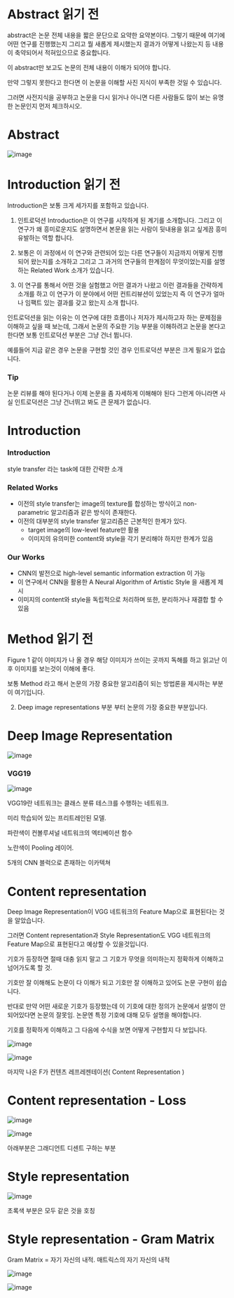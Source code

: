 # Abstract 읽기 전

abstract은 논문 전체 내용을 짧은 문단으로 요약한 요약본이다. 
그렇기 때문에 여기에 어떤 연구를 진행했는지 그리고 뭘 새롭게 제시했는지 결과가 어떻게 나왔는지 등 내용이 축약되어서 적혀있으므로 중요합니다. 

이 abstract만 보고도 논문의 전체 내용이 이해가 되어야 합니다. 

만약 그렇지 못한다고 한다면 이 논문을 이해할 사진 지식이 부족한 것일 수 있습니다.

그러면 사전지식을 공부하고 논문을 다시 읽거나 아니면 다른 사람들도 많이 보는 유명한 논문인지 먼저 체크하시오.

# Abstract
![image](https://github.com/user-attachments/assets/883aaa3e-eb94-4ce6-9358-74efcf2c3bf5)

# Introduction 읽기 전

Introduction은 보통 크게 세가지를 포함하고 있습니다.

1. 인트로덕션 Introduction은 이 연구를 시작하게 된 계기를 소개합니다. 그리고 이 연구가 왜 흥미로운지도 설명하면서 본문을 읽는 사람이 뒷내용을 읽고 싶게끔 흥미 유발하는 역할 합니다.

2.  보통은 이 과정에서 이 연구와 관련되어 있는 다른 연구들이 지금까지 어떻게 진행되어 왔는지를 소개하고 그리고 그 과거의 연구들의 한계점이 무엇이었는지를 설명하는 Related Work 소개가 있습니다.

3.  이 연구를 통해서 어떤 것을 실험했고 어떤 결과가 나왔고 이런 결과들을 간략하게 소개를 하고 이 연구가 이 분야에서 어떤 컨트리뷰션이 있었는지 즉 이 연구가 얼마나 임팩트 있는 결과를 갖고 왔는지 소개 합니다.

인트로덕션을 읽는 이유는 이 연구에 대한 흐름이나 저자가 제시하고자 하는 문제점을 이해하고 싶을 때 보는데, 그래서 논문의 주요한 기능 부분을 이해하려고 논문을 본다고 한다면 보통 인트로덕션 부분은 그냥 건너 뜁니다. 

예를들어 지금 같은 경우 논문을 구현할 것인 경우 인트로덕션 부분은 크게 필요가 없습니다. 

### Tip

논문 리뷰를 해야 된다거나 이제 논문을 좀 자세하게 이해해야 된다 그런게 아니라면 사실 인트로덕션은 그냥 건너뛰고 봐도 큰 문제가 없습니다. 

# Introduction

### Introduction
style transfer 라는 task에 대한 간략한 소개
### Related Works
- 이전의 style transfer는 image의 texture를 합성하는 방식이고 non-parametric 알고리즘과 같은 방식이 존재한다.
- 이전의 대부분의 style transfer 알고리즘은 근본적인 한계가 있다.
  - target image의 low-level feature만 활용
  - 이미지의 유의미한 content와 style을 각기 분리해야 하지만 한계가 있음
### Our Works
- CNN의 발전으로 high-level semantic information extraction 이 가능
- 이 연구에서 CNN을 활용한 A Neural Algorithm of Artistic Style 을 새롭게 제시
- 이미지의 content와 style을 독립적으로 처리하며 또한, 분리하거나 재결합 할 수 있음

# Method 읽기 전

Figure 1 같이 이미지가 나 올 경우 해당 이미지가 쓰이는 곳까지 독해를 하고 읽고난 이후 이미지를 보는것이 이해에 좋다.

보통 Method 라고 해서 논문의 가장 중요한 알고리즘이 되는 방법론을 제시하는 부분이 여기입니다. 

2. Deep image representations 부분 부터 논문의 가장 중요한 부분입니다.

# Deep Image Representation

![image](https://github.com/user-attachments/assets/75b41881-e33d-4314-95a8-733dc05e32d4)

### VGG19
![image](https://github.com/user-attachments/assets/ddcbe245-d40e-4d55-b17a-feb83a5db4d1)

VGG19란 네트워크는 클래스 분류 테스크를 수행하는 네트워크.

미리 학습되어 있는 프리트레인된 모델. 

파란색이 컨볼루셔널 네트워크의 엑티베이션 함수

노란색이 Pooling 레이어.

5개의 CNN 블럭으로 존재하는 이카텍쳐


# Content representation

Deep Image Representation이 VGG 네트워크의 Feature Map으로 표현된다는 것을 알았습니다.

그러면 Content representation과 Style Representation도 VGG 네트워크의 Feature Map으로 표현된다고 예상할 수 있을것입니다.

기호가 등장하면 절때 대충 읽지 말고 그 기호가 무엇을 의미하는지 정확하게 이해하고 넘어가도록 할 것.

기호만 잘 이해해도 논문이 다 이해가 되고 기호만 잘 이해하고 있어도 논문 구현이 쉽습니다. 

반대로 만약 어떤 새로운 기호가 등장했는데 이 기호에 대한 정의가 논문에서 설명이 안 되어있다면 논문의 잘못임. 논문엔 특정 기호에 대해 모두 설명을 해야합니다. 

기호를 정확하게 이해하고 그 다음에 수식을 보면 어떻게 구현할지 다 보입니다.

![image](https://github.com/user-attachments/assets/0a9d42fe-2e53-430f-a3d3-d85d9c7519ad)

![image](https://github.com/user-attachments/assets/7cb99a8c-9042-4bbd-8f95-1f15386cac93)

마지막 나온 F가 컨텐츠 레프레젠테이션( Content Representation )

# Content representation - Loss

![image](https://github.com/user-attachments/assets/4c41598d-d81c-46a1-a85f-137c61b459b2)

![image](https://github.com/user-attachments/assets/0022b01e-6d6d-438d-b2b5-43cfcc73280d)

아래부분은 그래디언트 디센트 구하는 부분

# Style representation

![image](https://github.com/user-attachments/assets/25573e95-9fb0-4788-9020-fc5991c416b3)

초록색 부분은 모두 같은 것을 호칭

# Style representation - Gram Matrix

Gram Matrix = 자기 자신의 내적. 매트릭스의 자기 자신의 내적

![image](https://github.com/user-attachments/assets/1f5e04b8-2201-469e-9848-4fdf10ac6d89)

![image](https://github.com/user-attachments/assets/6ec0d2f6-59ae-4687-bfd9-40f4f18709d0)
